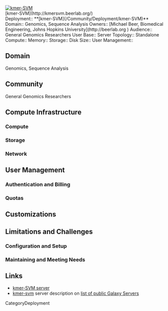 <div class='center'>
<a href='http://kmersvm.beerlab.org/'><img src='/PublicGalaxyServers/kmer-SVM.png' alt='kmer-SVM'  /></a>
</div>

<div class="title">[kmer-SVM](http://kmersvm.beerlab.org/)</div>



<div class='deploymentbox'>
 Deployment:: **[kmer-SVM](/Community/Deployment/kmer-SVM)**
 Domain:: Genomics, Sequence Analysis
 Owners:: [Michael Beer, Biomedical Engineering, Johns Hopkins University](http://beerlab.org )
 Audience:: General Genomics Researchers  
 User Base:: 
 Server Topology:: Standalone
 Compute::
 Memory::
 Storage::
 Disk Size::
 User Management::
</div>


## Domain

Genomics, Sequence Analysis

## Community

General Genomics Researchers

## Compute Infrastructure

### Compute

### Storage

### Network

## User Management

### Authentication and Billing

### Quotas

## Customizations

## Limitations and Challenges

### Configuration and Setup

### Maintaining and Meeting Needs

## Links

* [kmer-SVM server](http://kmersvm.beerlab.org/)
* [kmer-svm](/PublicGalaxyServers.md#kmer-svm) server description on [list of public Galaxy Servers](/PublicGalaxyServers)

CategoryDeployment
